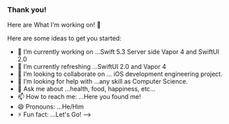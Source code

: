 ### Thank you! 

Here are What I'm working on! 👋


Here are some ideas to get you started:

- 🔭 I’m currently working on ...Swift 5.3 Server side Vapor 4 and SwiftUI 2.0
- 🌱 I’m currently refreshing ...SwiftUI 2.0 and Vapor 4
- 👯 I’m looking to collaborate on ... iOS development engineering project.
- 🤔 I’m looking for help with ...any skill as Computer Science.
- 💬 Ask me about ...health, food, happiness, etc...
- 📫 How to reach me: ...Here you found me!
- 😄 Pronouns: ...He/Him
- ⚡ Fun fact: ...Let's Go!
-->
